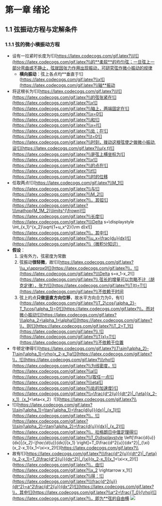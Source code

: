 # 第一章 绪论
## 1.1 弦振动方程与定解条件
### 1.1.1 弦的微小横振动方程
* 设有一拉紧时长度为![](https://latex.codecogs.com/gif.latex?\\l![](https://latex.codecogs.com/gif.latex?\\的**柔软**的均匀弦；一旦弦上一部分弯曲或不静止，弦就因张力作用出现振动，可研究弦作微小振动的规律
  * **横向振动**：弦上各点均**垂直于![](https://latex.codecogs.com/gif.latex?\\x![](https://latex.codecogs.com/gif.latex?\\轴**振动
* 将这根长为![](https://latex.codecogs.com/gif.latex?\\l![](https://latex.codecogs.com/gif.latex?\\的弦张紧在![](https://latex.codecogs.com/gif.latex?\\x![](https://latex.codecogs.com/gif.latex?\\轴上，两端固定在![](https://latex.codecogs.com/gif.latex?\\x=0![](https://latex.codecogs.com/gif.latex?\\和![](https://latex.codecogs.com/gif.latex?\\x=l![](https://latex.codecogs.com/gif.latex?\\处；在![](https://latex.codecogs.com/gif.latex?\\t=0![](https://latex.codecogs.com/gif.latex?\\时刻，拨动这根弦使之做微小振动,设![](https://latex.codecogs.com/gif.latex?\\u(x,t)![](https://latex.codecogs.com/gif.latex?\\是弦上横坐标为![](https://latex.codecogs.com/gif.latex?\\x![](https://latex.codecogs.com/gif.latex?\\的点在![](https://latex.codecogs.com/gif.latex?\\t![](https://latex.codecogs.com/gif.latex?\\时的位移
* 任取两点![](https://latex.codecogs.com/gif.latex?\\M_1![](https://latex.codecogs.com/gif.latex?\\与![](https://latex.codecogs.com/gif.latex?\\M_2![](https://latex.codecogs.com/gif.latex?\\，其弧![](https://latex.codecogs.com/gif.latex?\\\mathop{M_1M_2}\limits^{\frown}![](https://latex.codecogs.com/gif.latex?\\长度![](https://latex.codecogs.com/gif.latex?\\\Delta s=\displaystyle \int_{x_1}^{x_2}\sqrt{1+u_x^2}{\rm d}x![](https://latex.codecogs.com/gif.latex?\\，其中![](https://latex.codecogs.com/gif.latex?\\u_x=\frac{du}{dx}![](https://latex.codecogs.com/gif.latex?\\（微积分知识）
* **假设**：
    1. 没有外力，弦密度为常数
    2. 弦振动**很轻微**，故![](https://latex.codecogs.com/gif.latex?\\u_x\approx0![](https://latex.codecogs.com/gif.latex?\\，![](https://latex.codecogs.com/gif.latex?\\\Delta s=x_1-x_2![](https://latex.codecogs.com/gif.latex?\\,弦长的增量可以忽略不计（胡克定律），张力![](https://latex.codecogs.com/gif.latex?\\T(t)=T![](https://latex.codecogs.com/gif.latex?\\不依赖于时间
    3. 弦上的点**只做竖直方向位移**，故水平方向合力为0，有![](https://latex.codecogs.com/gif.latex?\\T_2\cos{\alpha_2}-T_1\cos{\alpha_1}=0![](https://latex.codecogs.com/gif.latex?\\，而对微小振动![](https://latex.codecogs.com/gif.latex?\\\alpha_2=\alpha_1=\alpha![](https://latex.codecogs.com/gif.latex?\\，则![](https://latex.codecogs.com/gif.latex?\\T_2=T_1![](https://latex.codecogs.com/gif.latex?\\,![](https://latex.codecogs.com/gif.latex?\\T(x)=T![](https://latex.codecogs.com/gif.latex?\\不依赖于位置
* 牛顿定律得![](https://latex.codecogs.com/gif.latex?\\T\sin{\alpha_2}-T\sin{\alpha_1}=\rho(x_2-x_1)a![](https://latex.codecogs.com/gif.latex?\\，![](https://latex.codecogs.com/gif.latex?\\\rho![](https://latex.codecogs.com/gif.latex?\\为线密度，![](https://latex.codecogs.com/gif.latex?\\a![](https://latex.codecogs.com/gif.latex?\\(取任一点![](https://latex.codecogs.com/gif.latex?\\\eta![](https://latex.codecogs.com/gif.latex?\\处的加速度)![](https://latex.codecogs.com/gif.latex?\\=\frac{d^2{u}}{dt^2}|_{\eta}(x_2-x_1)（x_1<\eta<x_2）![](https://latex.codecogs.com/gif.latex?\\
* ![](https://latex.codecogs.com/gif.latex?\\\sin{\alpha_1}=\tan{\alpha_1}=\frac{d{u}}{dx}|_{x_1}![](https://latex.codecogs.com/gif.latex?\\，![](https://latex.codecogs.com/gif.latex?\\\sin{\alpha_2}=\tan{\alpha_2}=\frac{d{u}}{dx}|_{x_2}![](https://latex.codecogs.com/gif.latex?\\，拉格朗日中值定理得![](https://latex.codecogs.com/gif.latex?\\T_0\displaystyle \left[\frac{d{u}}{dx}|_{x_2}-\frac{d{u}}{dx}|_{x_1} \right]=T_0\frac{d^2{u}}{dx^2}|_{\xi}(x_2-x_1)(x_1<\xi<x_2)![](https://latex.codecogs.com/gif.latex?\\
* 故有![](https://latex.codecogs.com/gif.latex?\\\frac{d^2{u}}{dt^2}|_{\eta}(x_2-x_1)=T_0\frac{d^2{u}}{dx^2}|_{\xi}(x_2-x_1)(x_1<\xi<x_2)![](https://latex.codecogs.com/gif.latex?\\，由![](https://latex.codecogs.com/gif.latex?\\x_2 \rightarrow x_1![](https://latex.codecogs.com/gif.latex?\\得：![](https://latex.codecogs.com/gif.latex?\\\frac{d^2{u}}{dt^2}=a^2\frac{d^2{u}}{dx^2}![](https://latex.codecogs.com/gif.latex?\\，其中![](https://latex.codecogs.com/gif.latex?\\a^2=\frac{T_0}{\rho}![](https://latex.codecogs.com/gif.latex?\\，即为**弦的自由横
![](https://latex.codecogs.com/gif.latex?\\sum_{i=0}^n)